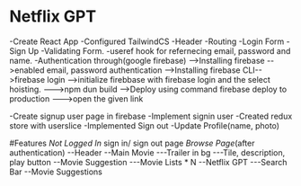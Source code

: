 # Netflix GPT

-Create React App
-Configured TailwindCS
-Header
-Routing
-Login Form
-Sign Up
-Validating Form.
-useref hook for refernecing email, password and name.
-Authentication through(google firebase)
-->Installing firebase
-->enabled email, password authentication
-->Installing firebase CLI-->firebase login
-->initialize firebbase with firebase login and the select hoisting.
--->npm dun build
-->Deploy using command firebase deploy to production
--->open the given link

-Create signup user page in firebase
-Implement signin user
-Created redux store with userslice
-Implemented Sign out
-Update Profile(name, photo)

#Features
_Not Logged In_
sign in/ sign out page
_Browse Page_(after authentication)
--Header
--Main Movie
---Trailer in bg
---Tile, description, play button
--Movie Suggestion
---Movie Lists \* N
--Netflix GPT
---Search Bar
--Movie Suggestions

